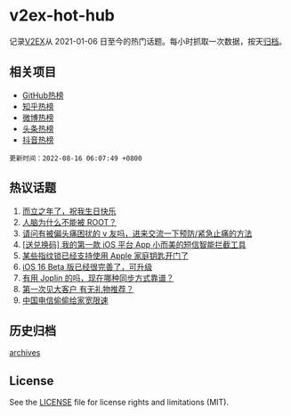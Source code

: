 # v2ex-hot-hub

 记录[V2EX](https://www.v2ex.com/)从 2021-01-06 日至今的热门话题。每小时抓取一次数据，按天[归档](archives)。
 
 ## 相关项目

- [GitHub热榜](https://github.com/lonnyzhang423/github-hot-hub)
- [知乎热榜](https://github.com/lonnyzhang423/zhihu-hot-hub)
- [微博热榜](https://github.com/lonnyzhang423/weibo-hot-hub)
- [头条热榜](https://github.com/lonnyzhang423/toutiao-hot-hub)
- [抖音热榜](https://github.com/lonnyzhang423/douyin-hot-hub)


 `更新时间：2022-08-16 06:07:49 +0800`

## 热议话题

1. [而立之年了，祝我生日快乐](https://www.v2ex.com/t/872884)
1. [人脑为什么不能被 ROOT？](https://www.v2ex.com/t/872896)
1. [请问有被偏头痛困扰的 v 友吗，进来交流一下预防/紧急止痛的方法](https://www.v2ex.com/t/872934)
1. [[送兑换码] 我的第一款 iOS 平台 App 小而美的短信智能拦截工具](https://www.v2ex.com/t/872853)
1. [某些指纹锁已经支持使用 Apple 家庭钥匙开门了](https://www.v2ex.com/t/872859)
1. [iOS 16 Beta 版已经很完善了，可升级](https://www.v2ex.com/t/872912)
1. [有用 Joplin 的吗，现在哪种同步方式靠谱？](https://www.v2ex.com/t/872855)
1. [第一次见大客户 有无礼物推荐？](https://www.v2ex.com/t/872929)
1. [中国电信偷偷给家宽限速](https://www.v2ex.com/t/872856)

## 历史归档

[archives](archives)

## License

See the [LICENSE](LICENSE) file for license rights and limitations (MIT).
